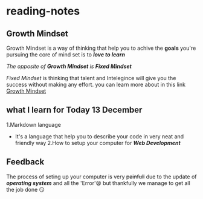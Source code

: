 # reading-notes
## Growth Mindset 
Growth Mindset is a way of thinking that help you to achive the **goals** you're pursuing
the core of mind set is to _**love to learn**_

_The opposite of **Growth Mindset** is **Fixed Mindset**_
 
 _Fixed Mindset_ is thinking that talent and Intelegince will give you the success without making any effort.
 you can learn more about in this link [Growth Mindset](https://canvas.instructure.com/courses/2471930/discussion_topics/10337144?module_item_id=40208712)
 
 ## what I learn for Today 13 December
 1.Markdown language
   - It's a language that help you to describe your code in very neat and friendly way
 2.How to setup your computer for ***Web Development***
 
 ## Feedback
 The process of seting up your computer is very ~~painfull~~ due to the update of _**operating system**_
 and all the 'Error':tired_face: but thankfully we manage to get all the job done :smirk:
